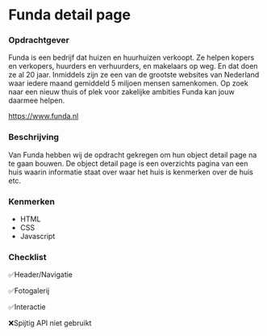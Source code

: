 # Funda detail page

### Opdrachtgever
Funda is een bedrijf dat huizen en huurhuizen verkoopt. Ze helpen kopers en verkopers, huurders en verhuurders, en makelaars op weg. En dat doen ze al 20 jaar. Inmiddels zijn ze een van de grootste websites van Nederland waar iedere maand gemiddeld 5 miljoen mensen samenkomen. Op zoek naar een nieuw thuis of plek voor zakelijke ambities Funda kan jouw daarmee helpen.

https://www.funda.nl

### Beschrijving
Van Funda hebben wij de opdracht gekregen om hun object detail page na te gaan bouwen. De object detail page is een overzichts pagina van een huis waarin informatie staat over waar het huis is kenmerken over de huis etc.

### Kenmerken

* HTML
* CSS
* Javascript

### Checklist

✅Header/Navigatie

✅Fotogalerij

✅Interactie

❌Spijtig API niet gebruikt

